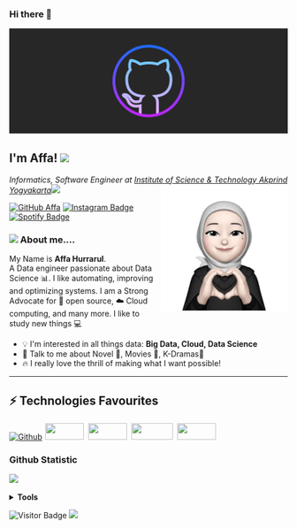 ### Hi there 👋
![Gambaran Daerah Rumahku!](/san-juan-mountains.jpg)

<h2> I'm Affa! <img src="https://media.giphy.com/media/mGcNjsfWAjY5AEZNw6/giphy.gif" width="50"></h2>

<p><em>Informatics, Software Engineer at <a href="https://www.akprind.ac.id/">Institute of Science & Technology Akprind Yogyakarta</a><img src=https://media.giphy.com/media/fYSnHlufseco8Fh93Z/giphy.gif width="30"><img src="/me.jpg" width="230" align="right"> 
</em></p>

[![GitHub Affa](https://img.shields.io/github/followers/avaxyz?label=follow&style=social)](https://github.com/avaxyz)
[![Instagram Badge](https://img.shields.io/badge/-affaadiba-purple?style=flat-square&logo=instagram&logoColor=white&link=https://instagram.com/affadiba/)](https://instagram.com/affaadiba)
[![Spotify Badge](https://img.shields.io/badge/-Spotify-1DB954?style=flat&logo=Spotify&logoColor=white)](https://open.spotify.com/track/3nH6JdYvrM7cnLT7xMrEKX?si=d6ff6e94cc0f4af7")

### <img src="https://media.giphy.com/media/VgCDAzcKvsR6OM0uWg/giphy.gif" width="50"> About me....

My Name is **Affa Hurrarul**.<br>
A Data engineer passionate about Data Science :bar_chart:. I like automating, improving and optimizing systems. I am a Strong Advocate for 📜 open source, :cloud: Cloud computing, and many more. I like to study new things 💻
- :bulb: I'm interested in all things data: **Big Data, Cloud, Data Science**
- 💬 Talk to me about Novel 📘, Movies 🎥, K-Dramas🎥
- 🔥 I really love the thrill of making what I want possible!

<hr>

## ⚡ Technologies Favourites
[![Github](https://img.shields.io/badge/-Github-181717?style=for-the-badge&logo=Github&logoColor=white)](https://github.com/avaxyz)
<img src="https://img.shields.io/badge/HTML-239120?style=for-the-badge&logo=html5&logoColor=white" width="70" height="30" style="vertical-align:down; margin:2px">
<img src="https://img.shields.io/badge/C%2B%2B-00599C?style=for-the-badge&logo=c%2B%2B&logoColor=white" width="70" height="30" style="vertical-align:down; margin:2px">
<img src="https://img.shields.io/badge/Python-14354C?style=for-the-badge&logo=python&logoColor=white" width="75" height="30" style="vertical-align:down; margin:2px">
<img src="https://img.shields.io/badge/Java-ED8B00?style=for-the-badge&logo=openjdk&logoColor=white" width="70" height="30" style="vertical-align:down; margin:2px">
 
### Github Statistic

<p align="left">
<a href="https://github.com/avaxyz">
  <img height="180em" src="https://github-readme-stats-eight-theta.vercel.app/api?username=avaxyz&show_icons=true&theme=dracula&include_all_commits=true&count_private=true"/>
</a>
</p>

<details>
  <summary><b>Tools</b></summary>

<!-- 
![PostgreSQL](https://img.shields.io/badge/-PostgreSQL-336791?style=flat-square&logo=postgresql) 
![MySQL](https://img.shields.io/badge/-MySQL-black?style=flat-square&logo=mysql)
![GitHub](https://img.shields.io/badge/-GitHub-181717?style=flat-square&logo=github) 
-->


<img src="https://img.shields.io/badge/PostgreSQL-316192?style=for-the-badge&logo=postgresql&logoColor=white" width="100" height="30" style="vertical-align:down; margin:2px">
<img src="https://img.shields.io/badge/MySQL-00000F?style=for-the-badge&logo=mysql&logoColor=white" width="80" height="30" style="vertical-align:down; margin:2px">
<img src="https://img.shields.io/badge/JavaScript-F7DF1E?style=for-the-badge&logo=javascript&logoColor=black" width="100" height="30" style="vertical-align:down; margin:2px">
<img src="https://img.shields.io/badge/GitHub-100000?style=for-the-badge&logo=github&logoColor=white" width="100" height="30" style="vertical-align:down; margin:2px">
<img src="https://img.shields.io/badge/Linux-FCC624?style=for-the-badge&logo=linux&logoColor=black" width="80" height="30" style="vertical-align:down; margin:2px">
<img src="https://img.shields.io/badge/Visual_Studio_Code-0078D4?style=for-the-badge&logo=visual%20studio%20code&logoColor=white" width="130" height="30" style="vertical-align:down; margin:2px">
<img src="https://img.shields.io/badge/Microsoft_Excel-217346?style=for-the-badge&logo=microsoft-excel&logoColor=white" width="120" height="30" style="vertical-align:down; margin:2px">
<img src="https://img.shields.io/badge/Microsoft_Access-A4373A?style=for-the-badge&logo=microsoft-access&logoColor=white" width="120" height="30" style="vertical-align:down; margin:2px">
<img src="https://img.shields.io/badge/Microsoft_Word-2B579A?style=for-the-badge&logo=microsoft-word&logoColor=white" width="120" height="30" style="vertical-align:down; margin:2px">
<img src="https://img.shields.io/badge/Canva-%2300C4CC.svg?&style=for-the-badge&logo=Canva&logoColor=white" width="80" height="30" style="vertical-align:down; margin:2px">
<img src="https://img.shields.io/badge/Figma-F24E1E?style=for-the-badge&logo=figma&logoColor=white" width="80" height="30" style="vertical-align:down; margin:2px">

<!-- 
<img title="Python" alt="Python" src="https://raw.githubusercontent.com/Thomas-George-T/Thomas-George-T/master/assets/python.svg" width="40" height="40" style="vertical-align:down; margin:4px"/>
<img title="MySQL" alt="MySQL" src="https://raw.githubusercontent.com/Thomas-George-T/Thomas-George-T/master/assets/mysql.svg" width="40" height="40" style="vertical-align:down; margin:4px"/>
<img title="linux" alt="linux" src="https://raw.githubusercontent.com/Thomas-George-T/Thomas-George-T/master/assets/linux-tux.svg" width="40" style="vertical-align:down; margin:4px"/>	
-->
</details>


![Visitor Badge](https://visitor-badge.laobi.icu/badge?page_id=avaxyz.avaxyz)
![](https://komarev.com/ghpvc/?username=avaxyz&style=flat-square&label=Views)
